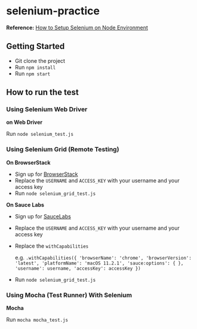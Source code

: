 # selenium-practice

**Reference:**
[How to Setup Selenium on Node Environment](https://dev.to/oyetoket/how-to-setup-selenium-on-node-environment-30bc)


## Getting Started
- Git clone the project
- Run `npm install`
- Run `npm start`


## How to run the test

### Using Selenium Web Driver

**on Web Driver**

Run `node selenium_test.js`

### Using Selenium Grid (Remote Testing)

**On BrowserStack**
- Sign up for [BrowserStack](https://www.browserstack.com/)
- Replace the `USERNAME` and `ACCESS_KEY` with your username and your access key
- Run  `node selenium_grid_test.js`

 **On Sauce Labs**
 - Sign up for [SauceLabs](https://saucelabs.com/)
 - Replace the `USERNAME` and `ACCESS_KEY` with your username and your access key
 - Replace the `withCapabilities`

     e.g.
     `.withCapabilities({
        'browserName': 'chrome',
        'browserVersion': 'latest',
        'platformName': 'macOS 11.2.1',
        'sauce:options': {
        },
      'username': username,
      'accessKey': accessKey
    })`
 - Run  `node selenium_grid_test.js`


### Using Mocha (Test Runner) With Selenium

**Mocha**

Run `mocha mocha_test.js`
